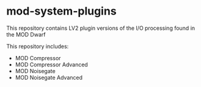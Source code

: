 # mod-system-plugins

This repository contains LV2 plugin versions of the I/O processing found in the MOD Dwarf

This repository includes:
- MOD Compressor
- MOD Compressor Advanced
- MOD Noisegate
- MOD Noisegate Advanced

